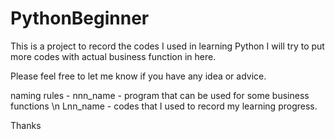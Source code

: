 # PythonBeginner
This is a project to record the codes I used in learning Python
I will try to put more codes with actual business function in here.

Please feel free to let me know if you have any idea or advice.

naming rules -
nnn_name - program that can be used for some business functions \n
Lnn_name - codes that I used to record my learning progress.

Thanks
